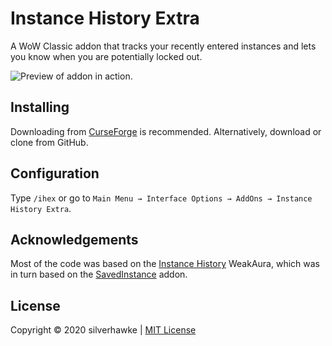 # Instance History Extra
A WoW Classic addon that tracks your recently entered instances and lets you know when you are potentially locked out.

![Preview of addon in action.](https://silverhawke.s-ul.eu/Kl4116VN)

## Installing
Downloading from [CurseForge](https://www.curseforge.com/wow/addons/instancehistoryextra) is recommended.
Alternatively, download or clone from GitHub.

## Configuration
Type `/ihex` or go to `Main Menu → Interface Options → AddOns → Instance History Extra`.

## Acknowledgements
Most of the code was based on the [Instance History](https://wago.io/OXlZupyKm) WeakAura, which was in turn based on the [SavedInstance](https://www.curseforge.com/wow/addons/saved_instances) addon.

## License
Copyright © 2020 silverhawke | [MIT License](https://opensource.org/licenses/MIT)
